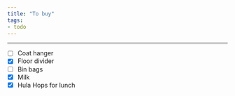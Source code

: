 ```yaml
---
title: "To buy"
tags:
- todo
---
```

---

- [ ] Coat hanger
- [x] Floor divider
- [ ] Bin bags
- [x] Milk
- [x] Hula Hops for lunch

